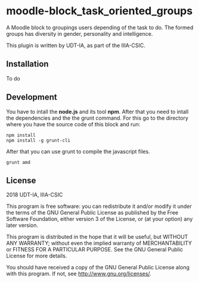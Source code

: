 # moodle-block_task_oriented_groups

A Moodle block to groupings users depending of the task to do.
The formed groups has diversity in gender, personality and intelligence.

This plugin is written by UDT-IA, as part of the IIIA-CSIC.

## Installation ##

 To do
 
## Development

You have to intall the **node.js** and its tool **npm**. After that you need to intall the dependencies and the the grunt command. For this go to the directory where you have the source code of this block and run:

~~~
npm install
npm install -g grunt-cli
~~~

After that you can use grunt to compile the javascript files.

~~~
grunt amd
~~~
 
## License ##

2018 UDT-IA, IIIA-CSIC

This program is free software: you can redistribute it and/or modify it under
the terms of the GNU General Public License as published by the Free Software
Foundation, either version 3 of the License, or (at your option) any later
version.

This program is distributed in the hope that it will be useful, but WITHOUT ANY
WARRANTY; without even the implied warranty of MERCHANTABILITY or FITNESS FOR A
PARTICULAR PURPOSE.  See the GNU General Public License for more details.

You should have received a copy of the GNU General Public License along with
this program.  If not, see <http://www.gnu.org/licenses/>.